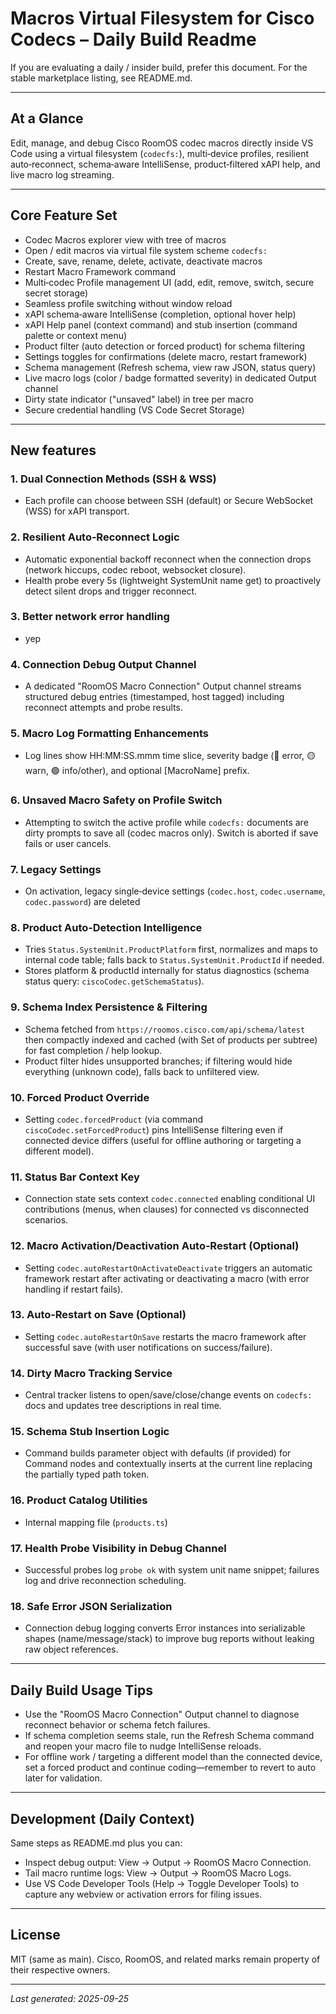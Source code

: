 # Macros Virtual Filesystem for Cisco Codecs – Daily Build Readme

If you are evaluating a daily / insider build, prefer this document. For the stable marketplace listing, see README.md.

---
## At a Glance

Edit, manage, and debug Cisco RoomOS codec macros directly inside VS Code using a virtual filesystem (`codecfs:`), multi‑device profiles, resilient auto‑reconnect, schema‑aware IntelliSense, product‑filtered xAPI help, and live macro log streaming.

---
## Core Feature Set
- Codec Macros explorer view with tree of macros
- Open / edit macros via virtual file system scheme `codecfs:`
- Create, save, rename, delete, activate, deactivate macros
- Restart Macro Framework command
- Multi‑codec Profile management UI (add, edit, remove, switch, secure secret storage)
- Seamless profile switching without window reload
- xAPI schema‑aware IntelliSense (completion, optional hover help)
- xAPI Help panel (context command) and stub insertion (command palette or context menu)
- Product filter (auto detection or forced product) for schema filtering
- Settings toggles for confirmations (delete macro, restart framework)
- Schema management (Refresh schema, view raw JSON, status query)
- Live macro logs (color / badge formatted severity) in dedicated Output channel
- Dirty state indicator ("unsaved" label) in tree per macro
- Secure credential handling (VS Code Secret Storage)

---
## New features

### 1. Dual Connection Methods (SSH & WSS)
- Each profile can choose between SSH (default) or Secure WebSocket (WSS) for xAPI transport.

### 2. Resilient Auto‑Reconnect Logic
- Automatic exponential backoff reconnect when the connection drops (network hiccups, codec reboot, websocket closure).
- Health probe every 5s (lightweight SystemUnit name get) to proactively detect silent drops and trigger reconnect.

### 3. Better network error handling
- yep

### 4. Connection Debug Output Channel
- A dedicated "RoomOS Macro Connection" Output channel streams structured debug entries (timestamped, host tagged) including reconnect attempts and probe results.

### 5. Macro Log Formatting Enhancements
- Log lines show HH:MM:SS.mmm time slice, severity badge (🔴 error, 🟡 warn, 🟢 info/other), and optional [MacroName] prefix.

### 6. Unsaved Macro Safety on Profile Switch
- Attempting to switch the active profile while `codecfs:` documents are dirty prompts to save all (codec macros only). Switch is aborted if save fails or user cancels.

### 7. Legacy Settings
- On activation, legacy single‑device settings (`codec.host`, `codec.username`, `codec.password`) are deleted

### 8. Product Auto‑Detection Intelligence
- Tries `Status.SystemUnit.ProductPlatform` first, normalizes and maps to internal code table; falls back to `Status.SystemUnit.ProductId` if needed.
- Stores platform & productId internally for status diagnostics (schema status query: `ciscoCodec.getSchemaStatus`).

### 9. Schema Index Persistence & Filtering
- Schema fetched from `https://roomos.cisco.com/api/schema/latest` then compactly indexed and cached (with Set of products per subtree) for fast completion / help lookup.
- Product filter hides unsupported branches; if filtering would hide everything (unknown code), falls back to unfiltered view.

### 10. Forced Product Override
- Setting `codec.forcedProduct` (via command `ciscoCodec.setForcedProduct`) pins IntelliSense filtering even if connected device differs (useful for offline authoring or targeting a different model).

### 11. Status Bar Context Key
- Connection state sets context `codec.connected` enabling conditional UI contributions (menus, when clauses) for connected vs disconnected scenarios.

### 12. Macro Activation/Deactivation Auto‑Restart (Optional)
- Setting `codec.autoRestartOnActivateDeactivate` triggers an automatic framework restart after activating or deactivating a macro (with error handling if restart fails).

### 13. Auto‑Restart on Save (Optional)
- Setting `codec.autoRestartOnSave` restarts the macro framework after successful save (with user notifications on success/failure).

### 14. Dirty Macro Tracking Service
- Central tracker listens to open/save/close/change events on `codecfs:` docs and updates tree descriptions in real time.

### 15. Schema Stub Insertion Logic
- Command builds parameter object with defaults (if provided) for Command nodes and contextually inserts at the current line replacing the partially typed path token.

### 16. Product Catalog Utilities
- Internal mapping file (`products.ts`)

### 17. Health Probe Visibility in Debug Channel
- Successful probes log `probe ok` with system unit name snippet; failures log and drive reconnection scheduling.

### 18. Safe Error JSON Serialization
- Connection debug logging converts Error instances into serializable shapes (name/message/stack) to improve bug reports without leaking raw object references.

---
## Daily Build Usage Tips
- Use the "RoomOS Macro Connection" Output channel to diagnose reconnect behavior or schema fetch failures.
- If schema completion seems stale, run the Refresh Schema command and reopen your macro file to nudge IntelliSense reloads.
- For offline work / targeting a different model than the connected device, set a forced product and continue coding—remember to revert to auto later for validation.

---
## Development (Daily Context)
Same steps as README.md plus you can:
- Inspect debug output: View → Output → RoomOS Macro Connection.
- Tail macro runtime logs: View → Output → RoomOS Macro Logs.
- Use VS Code Developer Tools (Help → Toggle Developer Tools) to capture any webview or activation errors for filing issues.

---
## License
MIT (same as main). Cisco, RoomOS, and related marks remain property of their respective owners.

---
_Last generated: 2025-09-25_

